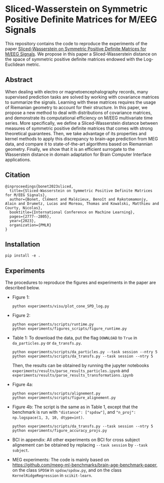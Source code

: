 # Sliced-Wasserstein on Symmetric Positive Definite Matrices for M/EEG Signals

This repository contains the code to reproduce the experiments of the paper [Sliced-Wasserstein on Symmetric Positive Definite Matrices for M/EEG Signals](https://arxiv.org/abs/2303.05798). We propose in this paper a Sliced-Wasserstein distance on the space of symmetric positive definite matrices endowed with the Log-Euclidean metric.

## Abstract 

When dealing with electro or magnetoencephalography records, many supervised prediction tasks are solved by working with covariance matrices to summarize the signals. Learning with these matrices requires the usage of Riemanian geometry to account for their structure. In this paper, we propose a new method to deal with distributions of covariance matrices, and demonstrate its computational efficiency on M/EEG multivariate time series. More specifically, we define a Sliced-Wasserstein distance between measures of symmetric positive definite matrices that comes with strong theoretical guarantees. Then, we take advantage of its properties and kernel methods to apply this discrepancy to brain-age prediction from MEG data, and compare it to state-of-the-art algorithms based on Riemannian geometry. Finally, we show that it is an efficient surrogate to the Wasserstein distance in domain adaptation for Brain Computer Interface applications.

## Citation

```
@inproceedings{bonet2023sliced,
  title={Sliced-Wasserstein on Symmetric Positive Definite Matrices for M/EEG Signals},
  author={Bonet, Clément and Malézieux, Benoît and Rakotomamonjy, Alain and Drumetz, Lucas and Moreau, Thomas and Kowalski, Matthieu and Courty, Nicolas},
  booktitle={International Conference on Machine Learning},
  pages={2777--2805},
  year={2023},
  organization={PMLR}
}
```

## Installation

```
pip install -e .
```

## Experiments

The procedures to reproduce the figures and experiments in the paper are described below.

- Figure 1:
  ```
  python experiments/visu/plot_cone_SPD_log.py
  ```
- Figure 2:
  ```
  python experiments/scripts/runtime.py
  python experiments/figures_scripts/figure_runtime.py
  ```
- Table 1:
  To download the data, put the flag ```DOWNLOAD``` to ```True``` in ```da_particles.py``` or ```da_transfs.py```.
    
  ```
  python experiments/scripts/da_particles.py --task session --ntry 5
  python experiments/scripts/da_transfs.py --task session --ntry 5
  ```
  Then, the results can be obtained by running the jupyter notebooks `experiments/results/parse_results_particles.ipynb` and `experiments/results/parse_results_transformations.ipynb`
- Figure 4a:
  ```
  python experiments/scripts/alignement.py
  python experiments/scripts/figure_alignement.py
  ```
- Figure 4b:
  The script is the same as in Table 1, except that the benchmark is run with `"distance": ["spdsw"]`, and `"n_proj": np.logspace(1, 3, 10, dtype=int)`.

  ```
  python experiments/scripts/da_transfs.py --task session --ntry 5
  python experiments/figure_accuracy_projs.py
  ```

- BCI in appendix:
  All other experiments on BCI for cross subject alignement can be obtained by replacing `--task session` by `--task subject`.

- MEG experiments:
  The code is mainly based on https://github.com/meeg-ml-benchmarks/brain-age-benchmark-paper, on the class `SPDSW` in `spdsw/spdsw.py`, and on the class `KernelRidgeRegression` in `scikit-learn`.
